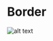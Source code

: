 # Border
![alt text](https://github.com/plamen-peshev/orgchartjs-templates/blob/main/Border/template.jpg)

